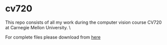 # cv720

This repo consists of all my work during the computer vision course CV720 at Carnegie Mellon University. \

For complete files please download from [here](https://drive.google.com/drive/folders/1bILSHjBq66vrq1x0IgJDNjNuMbospvhJ?usp=sharing)
